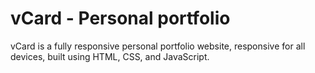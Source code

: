# vCard - Personal portfolio


vCard is a fully responsive personal portfolio website, responsive for all devices, built using HTML, CSS, and JavaScript.


